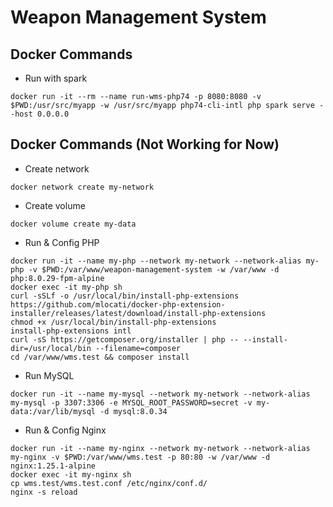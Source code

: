 # Weapon Management System

## Docker Commands

- Run with spark
```shell
docker run -it --rm --name run-wms-php74 -p 8080:8080 -v $PWD:/usr/src/myapp -w /usr/src/myapp php74-cli-intl php spark serve --host 0.0.0.0
```

## Docker Commands (Not Working for Now)
- Create network

```shell
docker network create my-network
```

- Create volume
```shell
docker volume create my-data
```

- Run & Config PHP
```shell
docker run -it --name my-php --network my-network --network-alias my-php -v $PWD:/var/www/weapon-management-system -w /var/www -d php:8.0.29-fpm-alpine
docker exec -it my-php sh
curl -sSLf -o /usr/local/bin/install-php-extensions https://github.com/mlocati/docker-php-extension-installer/releases/latest/download/install-php-extensions
chmod +x /usr/local/bin/install-php-extensions
install-php-extensions intl
curl -sS https://getcomposer.org/installer | php -- --install-dir=/usr/local/bin --filename=composer
cd /var/www/wms.test && composer install
```

- Run MySQL
```shell
docker run -it --name my-mysql --network my-network --network-alias my-mysql -p 3307:3306 -e MYSQL_ROOT_PASSWORD=secret -v my-data:/var/lib/mysql -d mysql:8.0.34
```

- Run & Config Nginx
```shell
docker run -it --name my-nginx --network my-network --network-alias my-nginx -v $PWD:/var/www/wms.test -p 80:80 -w /var/www -d nginx:1.25.1-alpine
docker exec -it my-nginx sh
cp wms.test/wms.test.conf /etc/nginx/conf.d/
nginx -s reload
```